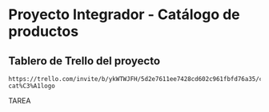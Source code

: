 # Proyecto Integrador - Catálogo de productos

## Tablero de Trello del proyecto

    https://trello.com/invite/b/ykWTWJFH/5d2e7611ee7428cd602c961fbfd76a35/cursophpnoche-cat%C3%A1logo
    

TAREA

 
 
 
 